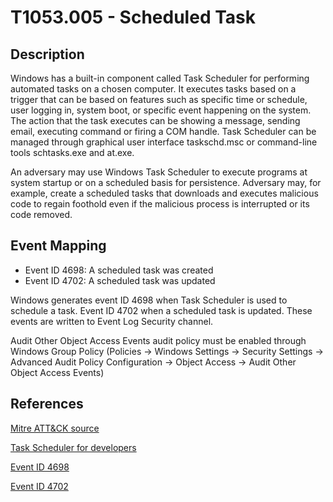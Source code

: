 # T1053.005 - Scheduled Task

## Description

Windows has a built-in component called Task Scheduler for performing automated tasks on a chosen computer. It executes tasks based on a trigger that can be based on features such as specific time or schedule, user logging in, system boot, or specific event happening on the system. The action that the task executes can be showing a message, sending email, executing command or firing a COM handle. Task Scheduler can be managed through graphical user interface taskschd.msc or command-line tools schtasks.exe and at.exe.

An adversary may use Windows Task Scheduler to execute programs at system startup or on a scheduled basis for persistence. Adversary may, for example, create a scheduled tasks that downloads and executes malicious code to regain foothold even if the malicious process is interrupted or its code removed.

## Event Mapping

* Event ID 4698: A scheduled task was created
* Event ID 4702: A scheduled task was updated

Windows generates event ID 4698 when Task Scheduler is used to schedule a task. Event ID 4702 when a scheduled task is updated. These events are written to Event Log Security channel.

Audit Other Object Access Events audit policy must be enabled through Windows Group Policy (Policies → Windows Settings → Security Settings → Advanced Audit Policy Configuration → Object Access → Audit Other Object Access Events)

## References

[Mitre ATT&CK source](https://attack.mitre.org/techniques/T1053/005/)

[Task Scheduler for developers](https://docs.microsoft.com/en-us/windows/win32/taskschd/task-scheduler-start-page)

[Event ID 4698](https://docs.microsoft.com/en-us/windows/security/threat-protection/auditing/event-4698)

[Event ID 4702](https://docs.microsoft.com/en-us/windows/security/threat-protection/auditing/event-4702)
